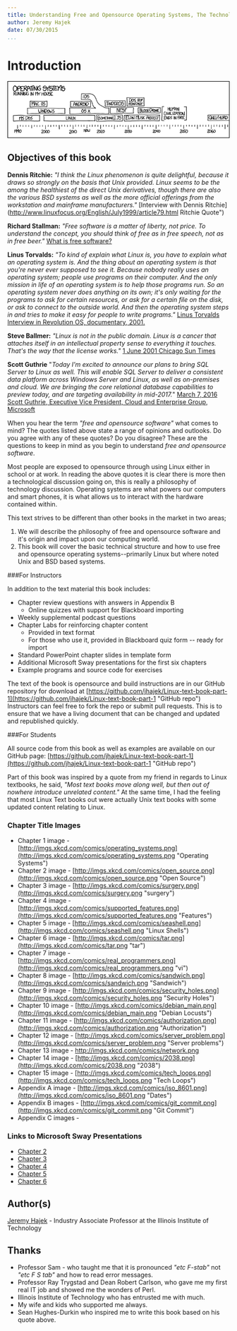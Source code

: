 ```yaml
---
title: Understanding Free and Opensource Operating Systems, The Technology and Philosophy Of - Part I
author: Jeremy Hajek
date: 07/30/2015
...
```


# Introduction

![*One of the survivors, poking around in the ruins with the point of a spear, uncovers a singed photo of Richard Stallman. They stare in silence. "This," one of them finally says, "This is a man who BELIEVED in something."*](images/Chapter-Header/Chapter-01/operating_systems.png "Operating Systems")

## Objectives of this book
 
  __Dennis Ritchie:__ *"I think the Linux phenomenon is quite delightful, because it draws so strongly on the basis that Unix provided. Linux seems to be the among the healthiest of the direct Unix derivatives, though there are also the various BSD systems as well as the more official offerings from the workstation and mainframe manufacturers."* [Interview with Dennis Ritchie](http://www.linuxfocus.org/English/July1999/article79.html Ritchie Quote")

  __Richard Stallman:__ *"Free software is a matter of liberty, not price. To understand the concept, you should think of free as in free speech, not as in free beer."* [What is free software?](https://www.gnu.org/philosophy/free-sw.html "Free Software") 
  
  __Linus Torvalds:__ *"To kind of explain what Linux is, you have to explain what an operating system is. And the thing about an operating system is that you're never ever supposed to see it. Because nobody really uses an operating system; people use programs on their computer. And the only mission in life of an operating system is to help those programs run. So an operating system never does anything on its own; it's only waiting for the programs to ask for certain resources, or ask for a certain file on the disk, or ask to connect to the outside world. And then the operating system steps in and tries to make it easy for people to write programs."* [Linus  Torvalds Interview in Revolution OS, documentary, 2001.](https://en.wikiquote.org/wiki/Linus_Torvalds#2000-04 "Interview")

  __Steve Ballmer:__ *"Linux is not in the public domain. Linux is a cancer that attaches itself in an intellectual property sense to everything it touches. That's the way that the license works."*  [1 June 2001 Chicago Sun Times](https://web.archive.org/web/20011108013601/http://www.suntimes.com/output/tech/cst-fin-micro01.html "Steve Ballmer calls Linux a cancer")

  __Scott Guthrie__ "*Today I’m excited to announce our plans to bring SQL Server to Linux as well. This will enable SQL Server to deliver a consistent data platform across Windows Server and Linux, as well as on-premises and cloud. We are bringing the core relational database capabilities to preview today, and are targeting availability in mid-2017.*" [March 7, 2016 Scott Guthrie, Executive Vice President, Cloud and Enterprise Group, Microsoft](https://blogs.microsoft.com/blog/2016/03/07/announcing-sql-server-on-linux/#sm.0000164n8bkaqfeawtecf32pv82bz "Microsoft Loves Linux")

When you hear the term *"free and opensource software"* what comes to mind? The quotes listed above state a range of opinions  and outlooks. Do you agree with any of these quotes?  Do you disagree? These are the questions to keep in mind as you begin to understand *free and opensource software*. 

Most people are exposed to opensource through using Linux either in school or at work. In reading the above quotes it is clear there is more then a technological discussion going on, this is really a philosophy of technology discussion.  Operating systems are what powers our computers and smart phones, it is what allows us to interact with the hardware contained within. 
  
This text strives to be different than other books in the market in two areas; 

1) We will describe the philosophy of free and opensource software and it's origin and impact upon our computing world.  
2) This book will cover the basic technical structure and how to use free and opensource operating systems--primarily Linux but where noted Unix and BSD based systems.  
  
###For Instructors

In addition to the text material this book includes:

  *  Chapter review questions with answers in Appendix B
     + Online quizzes with support for Blackboard importing 
  *  Weekly supplemental podcast questions
  *  Chapter Labs for reinforcing chapter content
     + Provided in text format
     + For those who use it, provided in Blackboard quiz form -- ready for import
  * Standard PowerPoint chapter slides in template form
  * Additional Microsoft Sway presentations for the first six chapters   
  * Example programs and source code for exercises
   
The text of the book is opensource and build instructions are in our GitHub repository for download at [https://github.com/jhajek/Linux-text-book-part-1](https://github.com/jhajek/Linux-text-book-part-1 "GitHub repo") Instructors can feel free to fork the repo or submit pull requests.  This is to ensure that we have a living document that can be changed and updated and republished quickly.  

###For Students

All source code from this book as well as examples are available on our GitHub page: [https://github.com/jhajek/Linux-text-book-part-1](https://github.com/jhajek/Linux-text-book-part-1 "GitHub repo") 

Part of this book was inspired by a quote from my friend in regards to Linux textbooks, he said, *"Most text books move along well, but then out of nowhere introduce unrelated content."*  At the same time, I had the feeling that most Linux Text books out were actually Unix text books with some updated content relating to Linux.
   
### Chapter Title Images
  
 * Chapter 1 image - [http://imgs.xkcd.com/comics/operating_systems.png](http://imgs.xkcd.com/comics/operating_systems.png "Operating Systems")
 * Chapter 2 image - [http://imgs.xkcd.com/comics/open_source.png](http://imgs.xkcd.com/comics/open_source.png "Open Source")
 * Chapter 3 image - [http://imgs.xkcd.com/comics/surgery.png](http://imgs.xkcd.com/comics/surgery.png "surgery")
 * Chapter 4 image - [http://imgs.xkcd.com/comics/supported_features.png](http://imgs.xkcd.com/comics/supported_features.png "Features")
 * Chapter 5 image - [http://imgs.xkcd.com/comics/seashell.png](http://imgs.xkcd.com/comics/seashell.png  "Linux Shells")
 * Chapter 6 image - [http://imgs.xkcd.com/comics/tar.png](http://imgs.xkcd.com/comics/tar.png "tar")
 * Chapter 7 image - [http://imgs.xkcd.com/comics/real_programmers.png](http://imgs.xkcd.com/comics/real_programmers.png "vi")
 * Chapter 8 image - [http://imgs.xkcd.com/comics/sandwich.png](http://imgs.xkcd.com/comics/sandwich.png "Sandwich")
 * Chapter 9 image - [http://imgs.xkcd.com/comics/security_holes.png](http://imgs.xkcd.com/comics/security_holes.png "Security Holes")
 * Chapter 10 image - [http://imgs.xkcd.com/comics/debian_main.png](http://imgs.xkcd.com/comics/debian_main.png "Debian Locusts")
 * Chapter 11 image - [http://imgs.xkcd.com/comics/authorization.png](http://imgs.xkcd.com/comics/authorization.png "Authorization")
 * Chapter 12 image - [http://imgs.xkcd.com/comics/server_problem.png](http://imgs.xkcd.com/comics/server_problem.png "Server problems")
 * Chapter 13 image - [http://imgs.xkcd.com/comics/network.png ](http://imgs.xkcd.com/comics/network.png  "Aquarium")
 * Chapter 14 image - [http://imgs.xkcd.com/comics/2038.png](http://imgs.xkcd.com/comics/2038.png "2038")
 * Chapter 15 image - [http://imgs.xkcd.com/comics/tech_loops.png](http://imgs.xkcd.com/comics/tech_loops.png "Tech Loops")
 * Appendix A image - [http://imgs.xkcd.com/comics/iso_8601.png](http://imgs.xkcd.com/comics/iso_8601.png  "Dates")
 * Appendix B images - [http://imgs.xkcd.com/comics/git_commit.png](http://imgs.xkcd.com/comics/git_commit.png  "Git Commit")
 * Appendix C images - 
 
### Links to Microsoft Sway Presentations

 * [Chapter 2](https://sway.com/i5Cx_zt57c-YGmIr?ref=Link&loc=mysways "Chapter 02")
 * [Chapter 3](https://sway.com/qxWQ6byqAI2bInXn?ref=Link&loc=mysways "Chapter 03")
 * [Chapter 4](https://sway.com/McBZPp8hXVHiMQO0?ref=Link&loc=mysways "Chapter 04")
 * [Chapter 5](https://sway.com/Yxo8uWW38K0L66WC?ref=Link&loc=mysways "Chapter 05") 
 * [Chapter 6](https://sway.com/jqtPt3oXBh6rHZOG?ref=Link&loc=mysways "Chapter 06")

## Author(s)

[Jeremy Hajek](https://appliedtech.iit.edu/people/jeremy-hajek "Jeremy Hajek") - Industry Associate Professor at the Illinois Institute of Technology 

## Thanks 

* Professor Sam - who taught me that it is pronounced *"etc F-stab"* not *"etc F S tab"* and how to read error messages. 
* Professor Ray Trygstad and Dean Robert Carlson, who gave me my first real IT job and showed me the wonders of Perl.
* Illinois Institute of Technology who has entrusted me with much.
* My wife and kids who supported me always.
* Sean Hughes-Durkin who inspired me to write this book based on his quote above.
